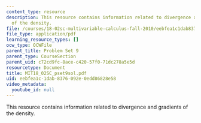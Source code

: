 ```yaml
---
content_type: resource
description: This resource contains information related to divergence and gradients
  of the density.
file: /courses/18-02sc-multivariable-calculus-fall-2010/eebfea1c1dab8376092e0edd86828e58_MIT18_02SC_pset9sol.pdf
file_type: application/pdf
learning_resource_types: []
ocw_type: OCWFile
parent_title: Problem Set 9
parent_type: CourseSection
parent_uid: c72cd9fc-8ace-c420-57f0-71dc278a5e5d
resourcetype: Document
title: MIT18_02SC_pset9sol.pdf
uid: eebfea1c-1dab-8376-092e-0edd86828e58
video_metadata:
  youtube_id: null
---
```

This resource contains information related to divergence and gradients of the density.

